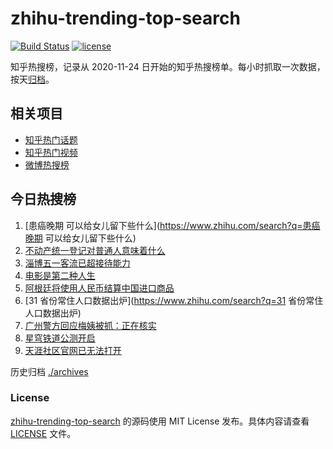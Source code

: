 # zhihu-trending-top-search

[![Build Status](https://github.com/justjavac/zhihu-trending-top-search/workflows/ci/badge.svg?branch=main)](https://github.com/justjavac/zhihu-trending-top-search/actions)
[![license](https://img.shields.io/github/license/justjavac/zhihu-trending-top-search)](https://github.com/justjavac/zhihu-trending-top-search/blob/main/LICENSE)

知乎热搜榜，记录从 2020-11-24
日开始的知乎热搜榜单。每小时抓取一次数据，按天[归档](./archives)。

## 相关项目

- [知乎热门话题](https://github.com/justjavac/zhihu-trending-hot-questions)
- [知乎热门视频](https://github.com/justjavac/zhihu-trending-hot-video)
- [微博热搜榜](https://github.com/justjavac/weibo-trending-hot-search)

## 今日热搜榜

<!-- BEGIN -->
<!-- 最后更新时间 Thu Apr 27 2023 13:08:44 GMT+0800 (China Standard Time) -->

1. [患癌晚期 可以给女儿留下些什么](https://www.zhihu.com/search?q=患癌晚期
   可以给女儿留下些什么)
1. [不动产统一登记对普通人意味着什么](https://www.zhihu.com/search?q=不动产统一登记对普通人意味着什么)
1. [淄博五一客流已超接待能力](https://www.zhihu.com/search?q=淄博五一客流已超接待能力)
1. [电影是第二种人生](https://www.zhihu.com/search?q=电影是第二种人生)
1. [阿根廷将使用人民币结算中国进口商品](https://www.zhihu.com/search?q=阿根廷将使用人民币结算中国进口商品)
1. [31 省份常住人口数据出炉](https://www.zhihu.com/search?q=31
   省份常住人口数据出炉)
1. [广州警方回应梅姨被抓：正在核实](https://www.zhihu.com/search?q=广州警方回应梅姨被抓：正在核实)
1. [星穹铁道公测开启](https://www.zhihu.com/search?q=星穹铁道公测开启)
1. [天涯社区官网已无法打开](https://www.zhihu.com/search?q=天涯社区官网已无法打开)

<!-- END -->

历史归档 [./archives](./archives)

### License

[zhihu-trending-top-search](https://github.com/justjavac/zhihu-trending-top-search)
的源码使用 MIT License 发布。具体内容请查看 [LICENSE](./LICENSE) 文件。
